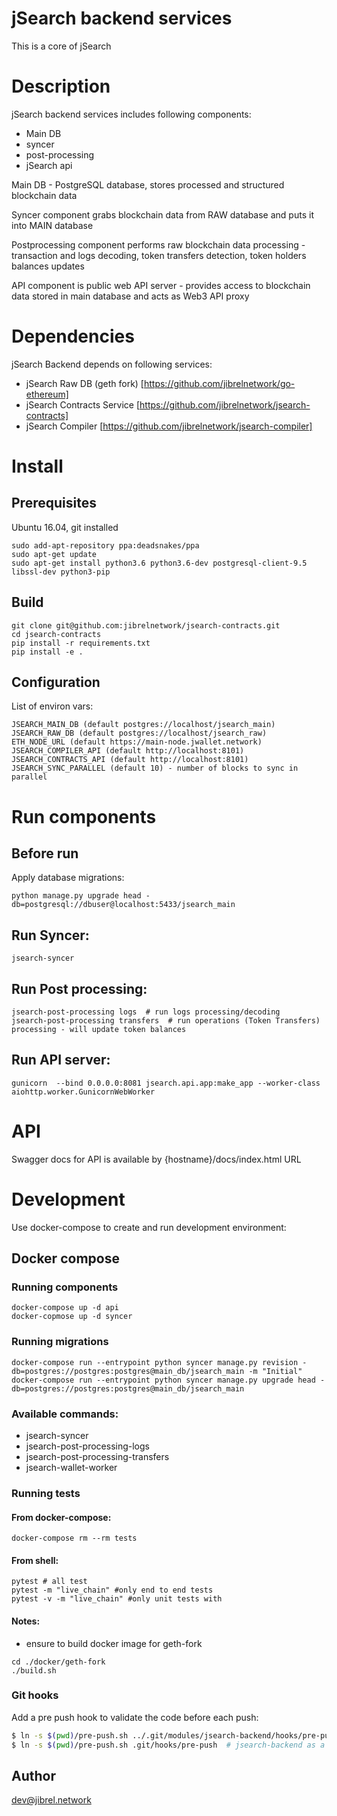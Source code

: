 # jSearch backend services

This is a core of jSearch 

# Description

jSearch backend services includes following components: 

- Main DB
- syncer
- post-processing
- jSearch api

Main DB - PostgreSQL database, stores processed and structured blockchain data

Syncer component grabs blockchain data from RAW database and puts it into MAIN database

Postprocessing component performs raw blockchain data processing - transaction and logs decoding,
token transfers detection, token holders balances updates 

API component is public web API server - provides access to blockchain data stored in main database and acts as Web3 API proxy


# Dependencies

jSearch Backend depends on following services:
- jSearch Raw DB (geth fork) [https://github.com/jibrelnetwork/go-ethereum]
- jSearch Contracts Service [https://github.com/jibrelnetwork/jsearch-contracts]
- jSearch Compiler [https://github.com/jibrelnetwork/jsearch-compiler]


# Install


## Prerequisites

Ubuntu 16.04, git installed

```
sudo add-apt-repository ppa:deadsnakes/ppa
sudo apt-get update
sudo apt-get install python3.6 python3.6-dev postgresql-client-9.5 libssl-dev python3-pip
```


## Build

```
git clone git@github.com:jibrelnetwork/jsearch-contracts.git
cd jsearch-contracts
pip install -r requirements.txt
pip install -e .
```

## Configuration

List of environ vars:
```
JSEARCH_MAIN_DB (default postgres://localhost/jsearch_main)
JSEARCH_RAW_DB (default postgres://localhost/jsearch_raw)
ETH_NODE_URL (default https://main-node.jwallet.network)
JSEARCH_COMPILER_API (default http://localhost:8101)
JSEARCH_CONTRACTS_API (default http://localhost:8101)
JSEARCH_SYNC_PARALLEL (default 10) - number of blocks to sync in parallel
```

# Run components

## Before run
Apply database migrations:
```
python manage.py upgrade head -db=postgresql://dbuser@localhost:5433/jsearch_main
```

## Run Syncer:
```
jsearch-syncer
```

## Run Post processing:
```
jsearch-post-processing logs  # run logs processing/decoding
jsearch-post-processing transfers  # run operations (Token Transfers) processing - will update token balances
```

## Run API server:
```
gunicorn  --bind 0.0.0.0:8081 jsearch.api.app:make_app --worker-class aiohttp.worker.GunicornWebWorker
```


# API

Swagger docs for API is available by {hostname}/docs/index.html URL


# Development

Use docker-compose to create and run development environment:
## Docker compose

### Running components 

```
docker-compose up -d api
docker-copmose up -d syncer
```

### Running migrations
```
docker-compose run --entrypoint python syncer manage.py revision -db=postgres://postgres:postgres@main_db/jsearch_main -m "Initial"
docker-compose run --entrypoint python syncer manage.py upgrade head -db=postgres://postgres:postgres@main_db/jsearch_main
```

### Available commands: 

- jsearch-syncer
- jsearch-post-processing-logs  
- jsearch-post-processing-transfers
- jsearch-wallet-worker

### Running tests

#### From docker-compose:
```
docker-compose rm --rm tests
```

#### From shell:
```
pytest # all test
pytest -m "live_chain" #only end to end tests
pytest -v -m "live_chain" #only unit tests with
```

#### Notes:
 - ensure to build docker image for geth-fork 
```
cd ./docker/geth-fork
./build.sh
```

### Git hooks

Add a pre push hook to validate the code before each push:

```bash
$ ln -s $(pwd)/pre-push.sh ../.git/modules/jsearch-backend/hooks/pre-push  # jsearch-backend as a git submodule.
$ ln -s $(pwd)/pre-push.sh .git/hooks/pre-push  # jsearch-backend as a standalone repo.
```

## Author

dev@jibrel.network

